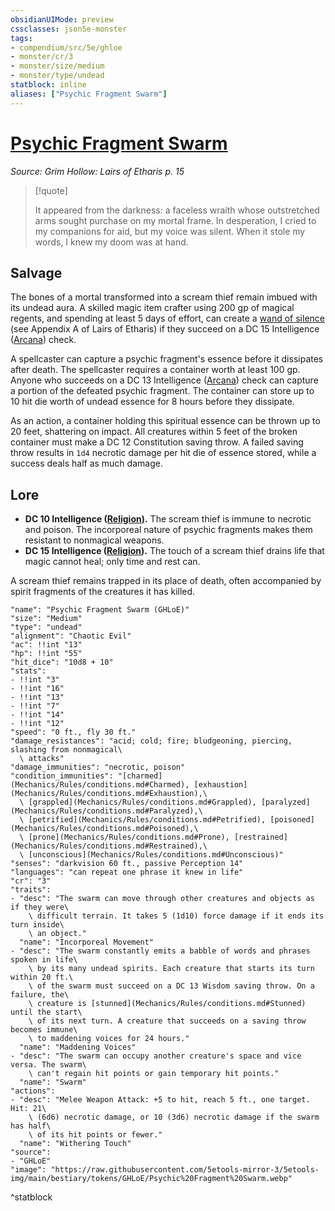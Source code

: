 ```yaml
---
obsidianUIMode: preview
cssclasses: json5e-monster
tags:
- compendium/src/5e/ghloe
- monster/cr/3
- monster/size/medium
- monster/type/undead
statblock: inline
aliases: ["Psychic Fragment Swarm"]
---
```

# [Psychic Fragment Swarm](Mechanics\bestiary\undead/psychic-fragment-swarm-ghloe.md)
*Source: Grim Hollow: Lairs of Etharis p. 15*  

> [!quote]  
> 
> It appeared from the darkness: a faceless wraith whose outstretched arms sought purchase on my mortal frame. In desperation, I cried to my companions for aid, but my voice was silent. When it stole my words, I knew my doom was at hand.

## Salvage

The bones of a mortal transformed into a scream thief remain imbued with its undead aura. A skilled magic item crafter using 200 gp of magical regents, and spending at least 5 days of effort, can create a [wand of silence](Mechanics/items/wand-of-silence-ghloe.md) (see Appendix A of Lairs of Etharis) if they succeed on a DC 15 Intelligence ([Arcana](Mechanics/Rules/skills.md#Arcana)) check.

A spellcaster can capture a psychic fragment's essence before it dissipates after death. The spellcaster requires a container worth at least 100 gp. Anyone who succeeds on a DC 13 Intelligence ([Arcana](Mechanics/Rules/skills.md#Arcana)) check can capture a portion of the defeated psychic fragment. The container can store up to 10 hit die worth of undead essence for 8 hours before they dissipate.

As an action, a container holding this spiritual essence can be thrown up to 20 feet, shattering on impact. All creatures within 5 feet of the broken container must make a DC 12 Constitution saving throw. A failed saving throw results in `1d4` necrotic damage per hit die of essence stored, while a success deals half as much damage.

## Lore

- **DC 10 Intelligence ([Religion](Mechanics/Rules/skills.md#Religion)).** The scream thief is immune to necrotic and poison. The incorporeal nature of psychic fragments makes them resistant to nonmagical weapons.  
- **DC 15 Intelligence ([Religion](Mechanics/Rules/skills.md#Religion)).** The touch of a scream thief drains life that magic cannot heal; only time and rest can.  

A scream thief remains trapped in its place of death, often accompanied by spirit fragments of the creatures it has killed.

```statblock
"name": "Psychic Fragment Swarm (GHLoE)"
"size": "Medium"
"type": "undead"
"alignment": "Chaotic Evil"
"ac": !!int "13"
"hp": !!int "55"
"hit_dice": "10d8 + 10"
"stats":
- !!int "3"
- !!int "16"
- !!int "13"
- !!int "7"
- !!int "14"
- !!int "12"
"speed": "0 ft., fly 30 ft."
"damage_resistances": "acid; cold; fire; bludgeoning, piercing, slashing from nonmagical\
  \ attacks"
"damage_immunities": "necrotic, poison"
"condition_immunities": "[charmed](Mechanics/Rules/conditions.md#Charmed), [exhaustion](Mechanics/Rules/conditions.md#Exhaustion),\
  \ [grappled](Mechanics/Rules/conditions.md#Grappled), [paralyzed](Mechanics/Rules/conditions.md#Paralyzed),\
  \ [petrified](Mechanics/Rules/conditions.md#Petrified), [poisoned](Mechanics/Rules/conditions.md#Poisoned),\
  \ [prone](Mechanics/Rules/conditions.md#Prone), [restrained](Mechanics/Rules/conditions.md#Restrained),\
  \ [unconscious](Mechanics/Rules/conditions.md#Unconscious)"
"senses": "darkvision 60 ft., passive Perception 14"
"languages": "can repeat one phrase it knew in life"
"cr": "3"
"traits":
- "desc": "The swarm can move through other creatures and objects as if they were\
    \ difficult terrain. It takes 5 (1d10) force damage if it ends its turn inside\
    \ an object."
  "name": "Incorporeal Movement"
- "desc": "The swarm constantly emits a babble of words and phrases spoken in life\
    \ by its many undead spirits. Each creature that starts its turn within 20 ft.\
    \ of the swarm must succeed on a DC 13 Wisdom saving throw. On a failure, the\
    \ creature is [stunned](Mechanics/Rules/conditions.md#Stunned) until the start\
    \ of its next turn. A creature that succeeds on a saving throw becomes immune\
    \ to maddening voices for 24 hours."
  "name": "Maddening Voices"
- "desc": "The swarm can occupy another creature's space and vice versa. The swarm\
    \ can't regain hit points or gain temporary hit points."
  "name": "Swarm"
"actions":
- "desc": "Melee Weapon Attack: +5 to hit, reach 5 ft., one target. Hit: 21\
    \ (6d6) necrotic damage, or 10 (3d6) necrotic damage if the swarm has half\
    \ of its hit points or fewer."
  "name": "Withering Touch"
"source":
- "GHLoE"
"image": "https://raw.githubusercontent.com/5etools-mirror-3/5etools-img/main/bestiary/tokens/GHLoE/Psychic%20Fragment%20Swarm.webp"
```
^statblock